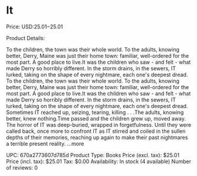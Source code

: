 # It

Price: USD:$25.01-$25.01

Product Details:

To the children, the town was their whole world. To the adults, knowing better, Derry, Maine was just their home town: familiar, well-ordered for the most part. A good place to live.It was the children who saw - and felt - what made Derry so horribly different. In the storm drains, in the sewers, IT lurked, taking on the shape of every nightmare, each one's deepest dread. To the children, the town was their whole world. To the adults, knowing better, Derry, Maine was just their home town: familiar, well-ordered for the most part. A good place to live.It was the children who saw - and felt - what made Derry so horribly different. In the storm drains, in the sewers, IT lurked, taking on the shape of every nightmare, each one's deepest dread. Sometimes IT reached up, seizing, tearing, killing . . .The adults, knowing better, knew nothing.Time passed and the children grew up, moved away. The horror of IT was deep-buried, wrapped in forgetfulness. Until they were called back, once more to confront IT as IT stirred and coiled in the sullen depths of their memories, reaching up again to make their past nightmares a terrible present reality. ...more

UPC: 670a2773607d785d
Product Type: Books
Price (excl. tax): $25.01
Price (incl. tax): $25.01
Tax: $0.00
Availability: In stock (4 available)
Number of reviews: 0